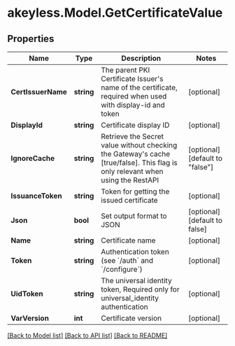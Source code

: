 # akeyless.Model.GetCertificateValue

## Properties

Name | Type | Description | Notes
------------ | ------------- | ------------- | -------------
**CertIssuerName** | **string** | The parent PKI Certificate Issuer&#39;s name of the certificate, required when used with display-id and token | [optional] 
**DisplayId** | **string** | Certificate display ID | [optional] 
**IgnoreCache** | **string** | Retrieve the Secret value without checking the Gateway&#39;s cache [true/false]. This flag is only relevant when using the RestAPI | [optional] [default to "false"]
**IssuanceToken** | **string** | Token for getting the issued certificate | [optional] 
**Json** | **bool** | Set output format to JSON | [optional] [default to false]
**Name** | **string** | Certificate name | [optional] 
**Token** | **string** | Authentication token (see &#x60;/auth&#x60; and &#x60;/configure&#x60;) | [optional] 
**UidToken** | **string** | The universal identity token, Required only for universal_identity authentication | [optional] 
**VarVersion** | **int** | Certificate version | [optional] 

[[Back to Model list]](../README.md#documentation-for-models) [[Back to API list]](../README.md#documentation-for-api-endpoints) [[Back to README]](../README.md)

